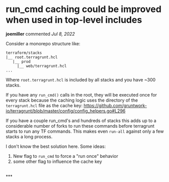 # run_cmd caching could be improved when used in top-level includes

**joemiller** commented *Jul 8, 2022*

Consider a monorepo structure like:

```
terraform/stacks
|__ root.terragrunt.hcl
   |__ prod
     |__ web/terragrunt.hcl
...
```

Where `root.terragrunt.hcl` is included by all stacks and you have ~300 stacks.

If you have any `run_cmd()` calls in the root, they will be executed once for every stack because the caching logic uses the directory of the `terragrunt.hcl` file as the cache key: https://github.com/gruntwork-io/terragrunt/blob/master/config/config_helpers.go#L296

If you have a couple run_cmd's and hundreds of stacks this adds up to a considerable number of forks to run these commands before terragrunt starts to run any TF commands. This makes even `run-all` against only a few stacks a long process.

I don't know the best solution here. Some ideas:

1. New flag to `run_cmd` to force a "run once" behavior
2. some other flag to influence the cache key
<br />
***


